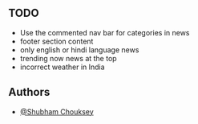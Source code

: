 ## TODO 

* Use the commented nav bar for categories in news
* footer section content
* only english or hindi language news
* trending now news at the top  
* incorrect weather in India








## Authors

- [@Shubham Chouksey](https://github.com/ShubhamChouksey123)
